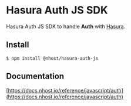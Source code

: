 # Hasura Auth JS SDK

Hasura Auth JS SDK to handle **Auth** with [Hasura](https://hasura.io/).

## Install

`$ npm install @nhost/hasura-auth-js`

## Documentation

[https://docs.nhost.io/reference/javascript/auth](https://docs.nhost.io/reference/javascript/auth)
